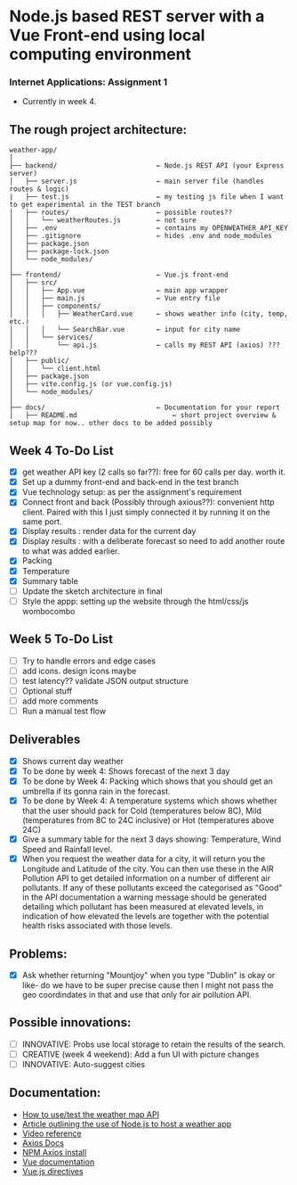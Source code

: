 # Node.js based REST server with a Vue Front-end using local computing environment

### Internet Applications: Assignment 1
- Currently in week 4.

## The rough project architecture:

```
weather-app/
│
├── backend/                         ← Node.js REST API (your Express server)
│   ├── server.js                    ← main server file (handles routes & logic)
|   ├── test.js                      ← my testing js file when I want to get experimental in the TEST branch
│   ├── routes/                      ← possible routes??
│   │   └── weatherRoutes.js         ← not sure
│   ├── .env                         ← contains my OPENWEATHER_API_KEY
│   ├── .gitignore                   ← hides .env and node_modules
│   ├── package.json
│   ├── package-lock.json
│   └── node_modules/
│
├── frontend/                        ← Vue.js front-end
│   ├── src/
│   │   ├── App.vue                  ← main app wrapper
│   │   ├── main.js                  ← Vue entry file
│   │   ├── components/
│   │   │   ├── WeatherCard.vue      ← shows weather info (city, temp, etc.)
│   │   │   └── SearchBar.vue        ← input for city name
│   │   └── services/
│   │       └── api.js               ← calls my REST API (axios) ??? help???
│   ├── public/
│   │   └── client.html
│   ├── package.json
│   ├── vite.config.js (or vue.config.js)
│   └── node_modules/
│
├── docs/                            ← Documentation for your report
│   ├── README.md                        ← short project overview & setup map for now.. other docs to be added possibly
```

## Week 4 To-Do List
- [x] get weather API key (2 calls so far??): free for 60 calls per day. worth it.
- [x] Set up a dummy front-end and back-end in the test branch
- [x] Vue technology setup: as per the assignment's requirement
- [x] Connect front and back (Possibly through axious??): convenient http client. Paired with this I just simply connected it by running it on the same port.
- [x] Display results : render data for the current day
- [x] Display results : with a deliberate forecast so need to add another route to what was added earlier.
- [x] Packing
- [x] Temperature
- [x] Summary table
- [ ] Update the sketch architecture in final
- [ ] Style the appp: setting up the website through the html/css/js wombocombo

## Week 5 To-Do List
- [ ] Try to handle errors and edge cases
- [ ] add icons. design icons maybe
- [ ] test latency?? validate JSON output structure
- [ ] Optional stuff
- [ ] add more comments
- [ ] Run a manual test flow

## Deliverables
- [x] Shows current day weather
- [x] To be done by week 4: Shows forecast of the next 3 day
- [x] To be done by Week 4: Packing which shows that you should get an umbrella if its gonna rain in the forecast.
- [x] To be done by Week 4: A temperature systems which shows whether that the user should pack for Cold (temperatures below 8C), Mild (temperatures from 8C to 24C inclusive) or Hot (temperatures above 24C)
- [x] Give a summary table for the next 3 days showing: Temperature, Wind Speed and Rainfall level.
- [x] When you request the weather data for a city, it will return you the Longitude and Latitude of the city. You can then use these in the AIR Pollution API to get detailed information on a number of different air pollutants. If any of these pollutants exceed the categorised as "Good" in the API documentation a warning message should be generated detailing which pollutant has been measured at elevated levels, in indication of how elevated the levels are together with the potential health risks associated with those levels.

## Problems:
- [x] Ask whether returning "Mountjoy" when you type "Dublin" is okay or like- do we have to be super precise cause then I might not pass the geo coordindates in that and use that only for air pollution API.

## Possible innovations:
- [ ] INNOVATIVE: Probs use local storage to retain the results of the search.
- [ ] CREATIVE (week 4 weekend): Add a fun UI with picture changes
- [ ] INNOVATIVE: Auto-suggest cities

## Documentation: 

- [How to use/test the weather map API](https://openweathermap.org/current)
- [Article outlining the use of Node.js to host a weather app](https://medium.com/@lokavarapusuryanandini/node-js-weather-app-real-time-weather-updates-from-openweather-api-5c232d0fd645)
- [Video reference](https://youtu.be/D32qawkUxF8?si=4thgwuseMRPn-rPS)
- [Axios Docs](https://axios-http.com/docs/intro)
- [NPM Axios install](https://www.npmjs.com/package/axios)
- [Vue documentation](https://vuejs.org/guide/introduction.html)
- [Vue.js directives](https://vueschool.io/articles/vuejs-tutorials/vue-js-directives-a-beginners-guide/)
